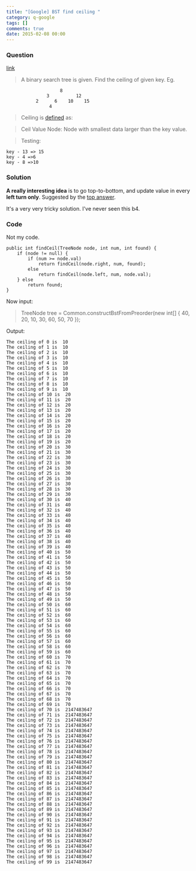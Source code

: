 ```yaml
---
title: "[Google] BST find ceiling "
category: q-google
tags: []
comments: true
date: 2015-02-08 00:00
---
```



### Question

[link](http://www.careercup.com/question?id=20229674)

> A binary search tree is given. Find the ceiling of given key. Eg.

                        8
                   3          12
               2      6    10    15
                    4

> Ceiling is [defined](http://www.geeksforgeeks.org/floor-and-ceil-from-a-bst/) as:

> Ceil Value Node: Node with smallest data larger than the key value.

> Testing:

    key - 13 => 15
    key - 4 =>6
    key - 8 =>10

### Solution

**A really interesting idea** is to go top-to-bottom, and update value in every **left turn only**. Suggested by the [top answer](http://www.careercup.com/question?id=20229674).

It's a very very tricky solution. I've never seen this b4.

### Code

Not my code.

    public int findCeil(TreeNode node, int num, int found) {
    	if (node != null) {
    		if (num >= node.val)
    			return findCeil(node.right, num, found);
    		else
    			return findCeil(node.left, num, node.val);
    	} else
    		return found;
    }

Now input:

> TreeNode tree = Common.constructBstFromPreorder(new int[] { 40, 20, 10, 30, 60, 50, 70 });

Output:

    The ceiling of 0 is  10
    The ceiling of 1 is  10
    The ceiling of 2 is  10
    The ceiling of 3 is  10
    The ceiling of 4 is  10
    The ceiling of 5 is  10
    The ceiling of 6 is  10
    The ceiling of 7 is  10
    The ceiling of 8 is  10
    The ceiling of 9 is  10
    The ceiling of 10 is  20
    The ceiling of 11 is  20
    The ceiling of 12 is  20
    The ceiling of 13 is  20
    The ceiling of 14 is  20
    The ceiling of 15 is  20
    The ceiling of 16 is  20
    The ceiling of 17 is  20
    The ceiling of 18 is  20
    The ceiling of 19 is  20
    The ceiling of 20 is  30
    The ceiling of 21 is  30
    The ceiling of 22 is  30
    The ceiling of 23 is  30
    The ceiling of 24 is  30
    The ceiling of 25 is  30
    The ceiling of 26 is  30
    The ceiling of 27 is  30
    The ceiling of 28 is  30
    The ceiling of 29 is  30
    The ceiling of 30 is  40
    The ceiling of 31 is  40
    The ceiling of 32 is  40
    The ceiling of 33 is  40
    The ceiling of 34 is  40
    The ceiling of 35 is  40
    The ceiling of 36 is  40
    The ceiling of 37 is  40
    The ceiling of 38 is  40
    The ceiling of 39 is  40
    The ceiling of 40 is  50
    The ceiling of 41 is  50
    The ceiling of 42 is  50
    The ceiling of 43 is  50
    The ceiling of 44 is  50
    The ceiling of 45 is  50
    The ceiling of 46 is  50
    The ceiling of 47 is  50
    The ceiling of 48 is  50
    The ceiling of 49 is  50
    The ceiling of 50 is  60
    The ceiling of 51 is  60
    The ceiling of 52 is  60
    The ceiling of 53 is  60
    The ceiling of 54 is  60
    The ceiling of 55 is  60
    The ceiling of 56 is  60
    The ceiling of 57 is  60
    The ceiling of 58 is  60
    The ceiling of 59 is  60
    The ceiling of 60 is  70
    The ceiling of 61 is  70
    The ceiling of 62 is  70
    The ceiling of 63 is  70
    The ceiling of 64 is  70
    The ceiling of 65 is  70
    The ceiling of 66 is  70
    The ceiling of 67 is  70
    The ceiling of 68 is  70
    The ceiling of 69 is  70
    The ceiling of 70 is  2147483647
    The ceiling of 71 is  2147483647
    The ceiling of 72 is  2147483647
    The ceiling of 73 is  2147483647
    The ceiling of 74 is  2147483647
    The ceiling of 75 is  2147483647
    The ceiling of 76 is  2147483647
    The ceiling of 77 is  2147483647
    The ceiling of 78 is  2147483647
    The ceiling of 79 is  2147483647
    The ceiling of 80 is  2147483647
    The ceiling of 81 is  2147483647
    The ceiling of 82 is  2147483647
    The ceiling of 83 is  2147483647
    The ceiling of 84 is  2147483647
    The ceiling of 85 is  2147483647
    The ceiling of 86 is  2147483647
    The ceiling of 87 is  2147483647
    The ceiling of 88 is  2147483647
    The ceiling of 89 is  2147483647
    The ceiling of 90 is  2147483647
    The ceiling of 91 is  2147483647
    The ceiling of 92 is  2147483647
    The ceiling of 93 is  2147483647
    The ceiling of 94 is  2147483647
    The ceiling of 95 is  2147483647
    The ceiling of 96 is  2147483647
    The ceiling of 97 is  2147483647
    The ceiling of 98 is  2147483647
    The ceiling of 99 is  2147483647
